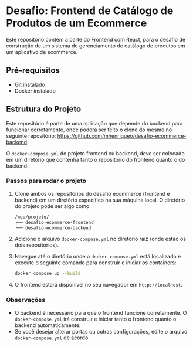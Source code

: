 # Desafio: Frontend de Catálogo de Produtos de um Ecommerce

Este repositório contém a parte do Frontend com React, para o desafio de construção de um sistema de gerenciamento de catálogo de produtos em um aplicativo de ecommerce.

## Pré-requisitos

- Git instalado
- Docker instalado

## Estrutura do Projeto

Este repositório é parte de uma aplicação que depende do backend para funcionar corretamente, onde poderá ser feito o clone do mesmo no seguinte repositório: https://github.com/mhenriqueo/desafio-ecommerce-backend. 

O `docker-compose.yml` do projeto frontend ou backend, deve ser colocado em um diretório que contenha tanto o repositório do frontend quanto o do backend.

### Passos para rodar o projeto

1. Clone ambos os repositórios do desafio ecommerce (frontend e backend) em um diretório específico na sua máquina local. O diretório do projeto pode ser algo como:

    ```bash
    /meu/projeto/
    ├── desafio-ecommerce-frontend
    └── desafio-ecommerce-backend
    ```

2. Adicione o arquivo `docker-compose.yml` no diretório raiz (onde estão os dois repositórios).

3. Navegue até o diretório onde o `docker-compose.yml` está localizado e execute o seguinte comando para construir e iniciar os containers:

    ```bash
    docker compose up --build
    ```

4. O frontend estará disponível no seu navegador em `http://localhost`.

### Observações

- O backend é necessário para que o frontend funcione corretamente. O `docker-compose.yml` irá construir e iniciar tanto o frontend quanto o backend automaticamente.
- Se você desejar alterar portas ou outras configurações, edite o arquivo `docker-compose.yml` de acordo.

